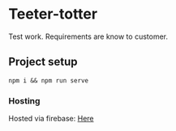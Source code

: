 # Teeter-totter
Test work. Requirements are know to customer.

## Project setup
```
npm i && npm run serve
```


### Hosting
Hosted via firebase: [Here](https://teeter-totter-b7a05.web.app/ "Here")
